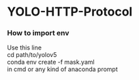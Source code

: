 # YOLO-HTTP-Protocol

### How to import env
Use this line    
  cd path/to/yolov5    
  conda env create -f mask.yaml    
in cmd or any kind of anaconda prompt
